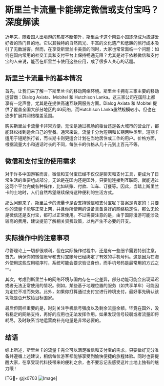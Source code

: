 # 斯里兰卡流量卡能绑定微信或支付宝吗？深度解读

近年来，随着国人出境游的热度不断攀升，斯里兰卡这个南亚小国逐渐成为旅游爱好者的热门目的地。它以其独特的自然风光、丰富的文化遗产和低廉的旅行成本吸引了无数游客。然而，在享受斯里兰卡美景的同时，大家也常常面临一个问题：如何在国内常用的社交工具和支付平台上保持畅通无阻？尤其是对于依赖微信和支付宝的人来说，能否在斯里兰卡使用这些应用，成了很多人关心的话题。

## 斯里兰卡流量卡的基本情况

首先，让我们来了解一下斯里兰卡的移动网络环境。斯里兰卡拥有三家主要的移动运营商：Dialog Axiata、Mobitel 和 Hutchison Lanka。这三家公司在国际上都享有一定声誉，尤其是在提供高速互联网服务方面。Dialog Axiata 和 Mobitel 提供了覆盖全国大部分地区的4G网络，而Hutchison Lanka虽然规模较小，但也在逐步扩展其网络覆盖范围。

购买斯里兰卡流量卡非常方便，无论是通过机场的柜台还是各大城市的营业厅，都能轻松找到适合自己的套餐。通常来说，流量卡分为短期和长期两种类型，短期卡适用于短期旅行者，而长期卡则更适合计划在当地居住或工作的用户。价格方面，根据流量大小和通话时长的不同，每张卡的价格从几十元到上百元不等。

## 微信和支付宝的使用需求

对于许多中国游客而言，微信和支付宝已经不仅仅是聊天和支付工具，更成为了日常生活的重要组成部分。无论是在国内还是国外，只要能连接到互联网，就能通过这两个平台完成各种操作，比如转账、付款、叫车、订餐等。因此，当踏上斯里兰卡的土地时，人们自然希望继续保持这种便利的生活方式。

那么问题来了，斯里兰卡的流量卡是否支持微信和支付宝呢？答案是肯定的！只要你的流量卡能够正常上网，并且你所使用的设备具备良好的网络稳定性，那么无论是微信还是支付宝，都可以正常使用。不过需要注意的是，由于国际漫游可能涉及较高的费用，建议提前了解相关资费政策，以免产生不必要的开支。

## 实际操作中的注意事项

尽管理论上一切都很顺利，但在实际操作过程中，还是有一些细节需要特别注意。首先，确保你的微信账号和支付宝账号已经绑定了有效的手机号码。这是因为在海外使用这些应用程序时，系统可能会要求验证身份，而手机号码是最常用的方式之一。

其次，考虑到斯里兰卡的网络环境与国内存在一定差异，部分功能可能会出现延迟或者无法正常使用的情况。例如，某些基于地理位置的服务（如共享单车）可能因为定位不准而失效。此外，如果你打算通过支付宝进行跨境支付，最好事先确认该功能是否开放给目标国家。

最后但同样重要的是，时刻关注手机信号强度以及剩余流量余额。毕竟在国外，没有稳定的网络支持，再好的应用也无法发挥作用。如果发现信号较弱或者流量即将耗尽，及时联系当地运营商补充电量是非常必要的。

## 结语

综上所述，斯里兰卡的流量卡完全可以满足微信和支付宝的需求。只要做好充分准备并遵循上述建议，相信每位游客都能够享受到愉快便捷的旅程体验。同时也要提醒大家，在享受现代科技带来的便利之余，也不要忘记去感受这片土地上独有的魅力哦！

[TG💪+ @jx0703 ![Image](https://github.com/user-attachments/assets/dbca1d08-cadb-493c-b0ec-ad6f7a83f270)]